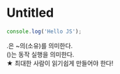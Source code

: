 # Untitled

```javascript
console.log('Hello JS');
```

.은 ~의\(소유\)를 의미한다.  
\(\)는 동작 실행을 의미한다.  
★ 최대한 사람이 읽기쉽게 만들어야 한다!

